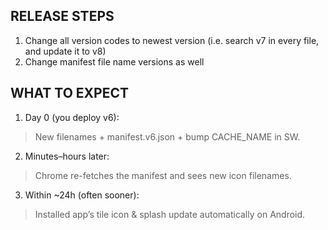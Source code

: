 ## RELEASE STEPS
1. Change all version codes to newest version (i.e. search v7 in every file, and update it to v8)
2. Change manifest file name versions as well

## **WHAT TO EXPECT**
1. Day 0 (you deploy v6):
> New filenames + manifest.v6.json + bump CACHE_NAME in SW.
2. Minutes–hours later:
> Chrome re-fetches the manifest and sees new icon filenames.
3. Within ~24h (often sooner):
> Installed app’s tile icon & splash update automatically on Android.
